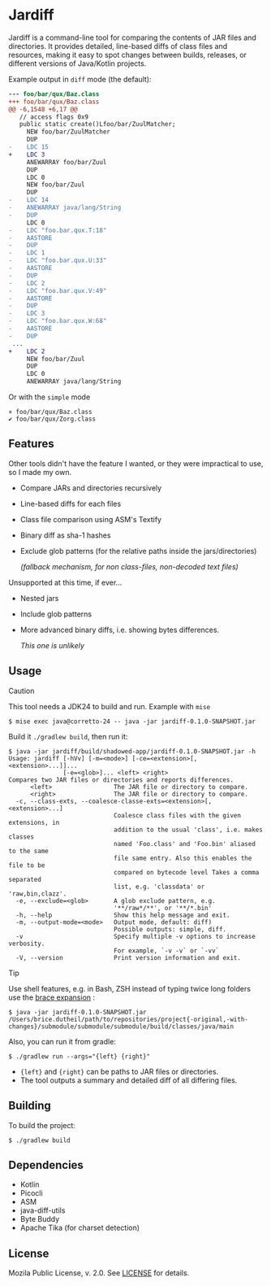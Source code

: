 # Jardiff

Jardiff is a command-line tool for comparing the contents of JAR files and directories. It provides detailed, line-based diffs of class files and resources, making it easy to spot changes between builds, releases, or different versions of Java/Kotlin projects.
         
Example output in `diff` mode (the default):

```diff
--- foo/bar/qux/Baz.class
+++ foo/bar/qux/Baz.class
@@ -6,1548 +6,17 @@
   // access flags 0x9
   public static create()Lfoo/bar/ZuulMatcher;
     NEW foo/bar/ZuulMatcher
     DUP
-    LDC 15
+    LDC 3
     ANEWARRAY foo/bar/Zuul
     DUP
     LDC 0
     NEW foo/bar/Zuul
     DUP
-    LDC 14
-    ANEWARRAY java/lang/String
-    DUP
     LDC 0
-    LDC "foo.bar.qux.T:18"
-    AASTORE
-    DUP
-    LDC 1
-    LDC "foo.bar.qux.U:33"
-    AASTORE
-    DUP
-    LDC 2
-    LDC "foo.bar.qux.V:49"
-    AASTORE
-    DUP
-    LDC 3
-    LDC "foo.bar.qux.W:68"
-    AASTORE
-    DUP
 ...
+    LDC 2
     NEW foo/bar/Zuul
     DUP
     LDC 0
     ANEWARRAY java/lang/String
```

Or with the `simple` mode

```
⨯ foo/bar/qux/Baz.class
✔ foo/bar/qux/Zorg.class
```

## Features

Other tools didn't have the feature I wanted, or they were impractical to use, so I made my own.

* Compare JARs and directories recursively
* Line-based diffs for each files
* Class file comparison using ASM's Textify
* Binary diff as sha-1 hashes 
* Exclude glob patterns (for the relative paths inside the jars/directories)

  _(fallback mechanism, for non class-files, non-decoded text files)_

Unsupported at this time, if ever...
* Nested jars
* Include glob patterns
* More advanced binary diffs, i.e. showing bytes differences.

  _This one is unlikely_

## Usage
                 
> [!CAUTION] 
> This tool needs a JDK24 to build and run. Example with `mise`
> ```shell
> $ mise exec java@corretto-24 -- java -jar jardiff-0.1.0-SNAPSHOT.jar
> ```

Build it `./gradlew build`, then run it:

```shell
$ java -jar jardiff/build/shadowed-app/jardiff-0.1.0-SNAPSHOT.jar -h
Usage: jardiff [-hVv] [-m=<mode>] [-ce=<extension>[,<extension>...]]...
               [-e=<glob>]... <left> <right>
Compares two JAR files or directories and reports differences.
      <left>                 The JAR file or directory to compare.
      <right>                The JAR file or directory to compare.
  -c, --class-exts, --coalesce-classe-exts=<extension>[,<extension>...]
                             Coalesce class files with the given extensions, in
                             addition to the usual 'class', i.e. makes classes
                             named 'Foo.class' and 'Foo.bin' aliased to the same
                             file same entry. Also this enables the file to be
                             compared on bytecode level Takes a comma separated
                             list, e.g. 'classdata' or 'raw,bin,clazz'.
  -e, --exclude=<glob>       A glob exclude pattern, e.g.
                             '**/raw*/**', or '**/*.bin'
  -h, --help                 Show this help message and exit.
  -m, --output-mode=<mode>   Output mode, default: diff)
                             Possible outputs: simple, diff.
  -v                         Specify multiple -v options to increase verbosity.
                             For example, `-v -v` or `-vv`
  -V, --version              Print version information and exit.
```

> [!TIP]
> Use shell features, e.g. in Bash, ZSH instead of typing twice long folders use the [brace expansion](https://www.gnu.org/software/bash/manual/html_node/Brace-Expansion.html#Brace-Expansion-1) :
> ```shell
> $ java -jar jardiff-0.1.0-SNAPSHOT.jar /Users/brice.dutheil/path/to/repositories/project{-original,-with-changes}/submodule/submodule/submodule/build/classes/java/main
> ```


Also, you can run it from gradle:

```shell
$ ./gradlew run --args="{left} {right}"
```

- `{left}` and `{right}` can be paths to JAR files or directories.
- The tool outputs a summary and detailed diff of all differing files.

## Building

To build the project:

```shell
$ ./gradlew build
```

## Dependencies

- Kotlin
- Picocli
- ASM
- java-diff-utils
- Byte Buddy
- Apache Tika (for charset detection)

## License

Mozila Public License, v. 2.0. See [LICENSE](LICENSE) for details.

